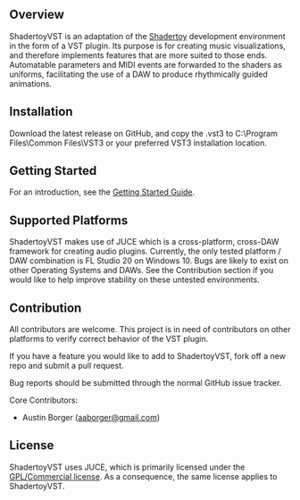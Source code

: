 ## Overview

ShadertoyVST is an adaptation of the [Shadertoy](https://www.shadertoy.com/)
development environment in the form of a VST plugin. Its purpose is for creating
music visualizations, and therefore implements features that are more suited to
those ends. Automatable parameters and MIDI events are forwarded to the shaders
as uniforms, facilitating the use of a DAW to produce rhythmically guided animations.

## Installation

Download the latest release on GitHub, and copy the .vst3 to C:\Program Files\Common Files\VST3
or your preferred VST3 installation location.

## Getting Started

For an introduction, see the [Getting Started Guide](Documentation/GETTINGSTARTED.md).

## Supported Platforms

ShadertoyVST makes use of JUCE which is a cross-platform, cross-DAW framework for
creating audio plugins. Currently, the only tested platform / DAW combination is
FL Studio 20 on Windows 10. Bugs are likely to exist on other Operating Systems
and DAWs. See the Contribution section if you would like to help improve stability
on these untested environments.

## Contribution

All contributors are welcome. This project is in need of contributors on other
platforms to verify correct behavior of the VST plugin.

If you have a feature you would like to add to ShadertoyVST, fork off a new
repo and submit a pull request.

Bug reports should be submitted through the normal GitHub issue tracker.

Core Contributors:
- Austin Borger (aaborger@gmail.com)

## License

ShadertoyVST uses JUCE, which is primarily licensed under the 
[GPL/Commercial license](https://www.gnu.org/licenses/gpl-3.0.en.html).
As a consequence, the same license applies to ShadertoyVST.